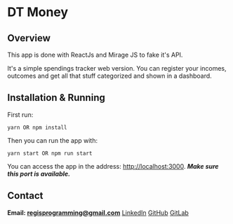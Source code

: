 # DT Money
  
## Overview  

This app is done with ReactJs and Mirage JS to fake it's API.

It's a simple spendings tracker web version. You can register your incomes, outcomes and get all that stuff categorized and shown in a dashboard.

## Installation & Running  

First run:

```shell
yarn OR npm install
```

Then you can run the app with:

```shell
yarn start OR npm run start
```

You can access the app in the address: [http://localhost:3000](http://localhost:3000). 
***Make sure this port is available.***

## Contact

**Email: regisprogramming@gmail.com**
[LinkedIn](https://www.linkedin.com/in/regissfaria/)
[GitHub](https://github.com/regisfaria)
[GitLab](https://gitlab.com/regisfaria)
